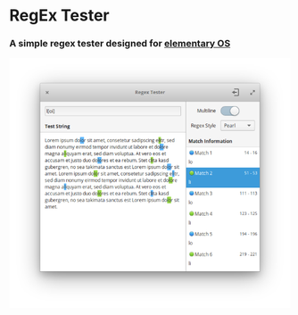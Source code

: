 # RegEx Tester

### A simple regex tester designed for [elementary OS](https://elementary.io)

![screenshot](Screenshot.png)
